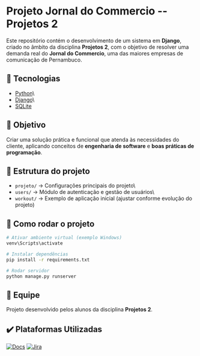 # Projeto Jornal do Commercio -- Projetos 2

Este repositório contém o desenvolvimento de um sistema em **Django**,
criado no âmbito da disciplina **Projetos 2**, com o objetivo de
resolver uma demanda real do **Jornal do Commercio**, uma das maiores
empresas de comunicação de Pernambuco.

## 🚀 Tecnologias

-   [Python](https://www.python.org/)\
-   [Django](https://www.djangoproject.com/)\
-   [SQLite](https://www.sqlite.org/)

## 📌 Objetivo

Criar uma solução prática e funcional que atenda às necessidades do
cliente, aplicando conceitos de **engenharia de software** e **boas
práticas de programação**.

## 📂 Estrutura do projeto

-   `projeto/` → Configurações principais do projeto\
-   `users/` → Módulo de autenticação e gestão de usuários\
-   `workout/` → Exemplo de aplicação inicial (ajustar conforme evolução
    do projeto)

## 🔧 Como rodar o projeto

``` bash
# Ativar ambiente virtual (exemplo Windows)
venv\Scripts\activate

# Instalar dependências
pip install -r requirements.txt

# Rodar servidor
python manage.py runserver
```

## 👥 Equipe

Projeto desenvolvido pelos alunos da disciplina **Projetos 2**.

## ✔️ Plataformas Utilizadas
[![Docs](https://img.shields.io/badge/Docs-4285F4.svg?style=for-the-badge&logo=googledocs&logoColor=white)](https://docs.google.com/document/d/135Kd3Zr2Xbshk2W-SDKgKyMash7cN8LBxXVm6NHl1Qs/edit?usp=sharing)
[![Jira](https://img.shields.io/badge/jira-%230A0FFF.svg?style=for-the-badge&logo=jira&logoColor=white)](https://cesarfds.atlassian.net/jira/software/projects/P2G13/boards/34?atlOrigin=eyJpIjoiZWRlNzJkNTEwZGM5NDgzNThmM2Y1YmY0YzczZmZkY2UiLCJwIjoiaiJ9)

